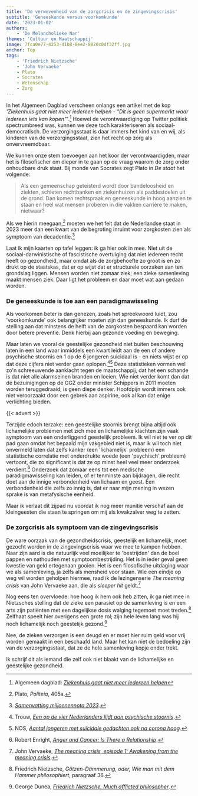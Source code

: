 ```yaml
---
title: 'De verwevenheid van de zorgcrisis en de zingevingscrisis'
subtitle: 'Geneeskunde versus voorkomkunde'
date: '2023-01-02'
authors:
    - 'De Melancholieke Nar'
themes: 'Cultuur en Maatschappij'
image: 7fca0e77-4253-41b8-8ee2-8820c0df32ff.jpg
anchor: Top
tags:
    - 'Friedrich Nietzsche'
    - 'John Vervaeke'
    - Plato
    - Socrates
    - Wetenschap
    - Zorg
---
```


In het Algemeen Dagblad verscheen onlangs een artikel met de kop *'Ziekenhuis gaat niet meer iedereen helpen - "Dit is geen supermarkt waar iedereen iets kan kopen"'*.[^1] Hoewel de verontwaardiging op Twitter politiek spectrumbreed was, kunnen we deze toch karakteriseren als sociaal-democratisch. De verzorgingsstaat is daar immers het kind van en wij, als kinderen van de verzorgingsstaat, zien het recht op zorg als onvervreemdbaar.

We kunnen onze stem toevoegen aan het koor der verontwaardigden, maar het is filosofischer om dieper in te gaan op de vraag waarom de zorg onder onhoudbare druk staat. Bij monde van Socrates zegt Plato in *De staat* het volgende:

> Als een gemeenschap geteisterd wordt door bandeloosheid en ziekten, schieten rechtbanken en ziekenhuizen als paddestoelen uit de grond. Dan komen rechtspraak en geneeskunde in hoog aanzien te staan en heel wat mensen proberen in die vakken carrière te maken, nietwaar?

Als we hierin meegaan,[^2] moeten we het feit dat de Nederlandse staat in 2023 meer dan een kwart van de begroting inruimt voor zorgkosten zien als symptoom van decadentie.[^3]

Laat ik mijn kaarten op tafel leggen: ik ga hier ook in mee. Niet uit de sociaal-darwinistische of fascistische overtuiging dat niet iedereen recht heeft op gezondheid, maar omdat als de zorgbehoefte zo groot is en zo drukt op de staatskas, dat er op wijst dat er structurele oorzaken aan ten grondslag liggen. Mensen worden niet zomaar ziek; een zieke samenleving maakt mensen ziek. Daar ligt het probleem en daar moet wat aan gedaan worden.


### De geneeskunde is toe aan een paradigmawisseling

Als voorkomen beter is dan genezen, zoals het spreekwoord luidt, zou 'voorkomkunde' ook belangrijker moeten zijn dan geneeskunde. Ik durf de stelling aan dat minstens de helft van de zorgkosten bespaard kan worden door betere preventie. Denk hierbij aan gezonde voeding en beweging.
  
Maar laten we vooral de geestelijke gezondheid niet buiten beschouwing laten in een land waar inmiddels een kwart leidt aan de een of andere psychische stoornis en 1 op de 6 jongeren suicidaal is - en niets wijst er op dat deze cijfers niet verder gaan oplopen.[^4][^5] Deze statistieken vormen wel zo'n schreeuwende aanklacht tegen de maatschappij, dat het een schande is dat niet alle alarmseinen branden en loeien. Wie niet verder komt dan dat de bezuinigingen op de GGZ onder minister Schippers in 2011 moeten worden teruggedraaid, is geen diepe denker. Hoofdpijn wordt immers ook niet veroorzaakt door een gebrek aan aspirine, ook al kan dat enige verlichting bieden.

{{< advert >}}

Terzijde edoch terzake: een geestelijke stoornis brengt bijna altijd ook lichamelijke problemen met zich mee en lichamelijke klachten zijn vaak symptoom van een onderliggend geestelijk probleem. Ik wil niet te ver op dit pad gaan omdat het bepaald mijn vakgebied niet is, maar ik wil toch niet onvermeld laten dat zelfs kanker (een 'lichamelijk' probleem) een statistische correlatie met onderdrukte woede (een 'psychisch' probleem) vertoont, die zo significant is dat ze op minst heel veel meer onderzoek verdient.[^6] Onderzoek dat zomaar eens tot een medische paradigmawisseling kan leiden, of er tenminste aan bijdragen, die recht doet aan de innige verbondenheid van lichaam en geest. Een verbondenheid die zelfs zo innig is, dat er naar mijn mening in wezen sprake is van metafysische eenheid.
  
Maar ik verlaat dit zijpad nu voordat ik nog meer munitie verschaf aan de kleingeesten die staan te springen om mij als kwakzalver weg te zetten.


### De zorgcrisis als symptoom van de zingevingscrisis

De ware oorzaak van de gezondheidscrisis, geestelijk en lichamelijk, moet gezocht worden in de zingevingscrisis waar we mee te kampen hebben. Naar zijn aard is die natuurlijk veel moeilijker te 'bestrijden' dan de boel pappen en nathouden met symptoombestrijding. Het is in ieder geval geen kwestie van geld ertegenaan gooien. Het is een filosofische uitdaging waar we als samenleving, ja zelfs als mensheid voor staan. Wie een eindje op weg wil worden geholpen hiermee, raad ik de lezingenserie _The meaning crisis_ van John Vervaeke aan, die als _sleeper hit_ geldt.[^7]

Nog eens ten overvloede: hoe hoog ik hem ook heb zitten, ik ga niet mee in Nietzsches stelling dat de zieke een parasiet op de samenleving is en een arts zijn patiënten met een dagelijkse dosis walging tegemoet moet treden.[^8] Zelfhaat speelt hier overigens een grote rol; zijn hele leven lang was hij noch lichamelijk noch geestelijk gezond.[^9]

Nee, de zieken verzorgen is een deugd en er moet hier ruim geld voor vrij worden gemaakt in een beschaafd land. Maar het kan niet de bedoeling zijn van de verzorgingsstaat, dat ze de hele samenleving kopje onder trekt.
  
Ik schrijf dit als iemand die zelf ook niet blaakt van de lichamelijke en geestelijke gezondheid.

[^1]: Algemeen dagblad: [*Ziekenhuis gaat niet meer iedereen helpen*](https://www.ad.nl/binnenland/ziekenhuis-gaat-niet-meer-iedereen-helpen-dit-is-geen-supermarkt-waar-iedereen-iets-kan-kopen~a93c03bc0/)
[^2]: Plato, *Politeia*, 405a.
[^3]: *[Samenvatting miljoenennota 2023](https://open.overheid.nl/repository/ronl-3a36475458b3da8dce0a005a9cb5a342c8f8812c/1/pdf/samenvatting-miljoenennota-2023.pdf)*.
[^4]: Trouw, *[Een op de vier Nederlanders lijdt aan psychische stoornis](https://www.trouw.nl/binnenland/een-op-vier-nederlanders-lijdt-aan-psychische-stoornis-enorme-stijging~b88917c8/)*.
[^5]: NOS, *[Aantal jongeren met suïcidale gedachten ook na corona hoog](https://nos.nl/artikel/2446410-aantal-jongeren-met-suicidale-gedachten-ook-na-corona-hoog)*.
[^6]: Robert Enright, *[Anger and Cancer: Is There a Relationship](https://www.psychologytoday.com/us/blog/the-forgiving-life/201709/anger-and-cancer-is-there-relationship)*.
[^7]: John Vervaeke, *[The meaning crisis, episode 1: Awakening from the meaning crisis](https://www.youtube.com/watch?v=54l8_ewcOlY)*.
[^8]: Friedrich Nietzsche, *Götzen-Dämmerung, oder, Wie man mit dem Hammer philosophiert*, paragraaf 36.
[^9]: George Dunea, *[Friedrich Nietzsche, Much afflicted philosopher](https://hekint.org/2020/08/11/friedrich-nietzsche-much-afflicted-philosopher/)*.
